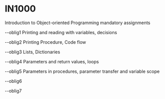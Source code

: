 # IN1000

Introduction to Object-oriented Programming mandatory assignments

--oblig1 Printing and reading with variables, decisions 

--oblig2 Printing Procedure, Code flow 

--oblig3 Lists, Dictionaries 

--oblig4 Parameters and return values, loops 

--oblig5 Parameters in procedures, parameter transfer and variable scope 

--oblig6  

--oblig7
 

